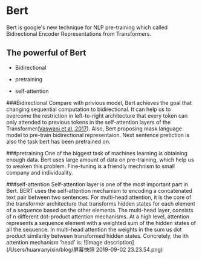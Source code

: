 # Bert

Bert is google's new technique for NLP pre-training which called Bidirectional Encoder Representations from Transformers. 

## The powerful of Bert
- Bidirectional

- pretraining

- self-attention

###Bidirectional
Compare with privious model, Bert achieves the goal that changing sequential computation to bidirectional. It can help us to overcome the restriction in left-to-right architecture that every token can only attended to previous tokens in the self-attention layers of the Transformer([Vaswani et al.,2017](https://pdfs.semanticscholar.org/8656/df5ece8f482c717e8381cc114dee161f9a3f.pdf?_ga=2.91985625.233109167.1566939361-747780848.1566326833)). Also, Bert proposing mask language model to pre-train bidirectional representaion. Next sentence pretiction is also the task bert has been pretrained on.

###pretraining
One of the biggest task of machines learning is obtaining enough data. Bert uses large amount of data on pre-training, which help us to weaken this problem. Fine-tuning is a friendly mechnism to small company and individuality. 

###self-attention
Self-attention layer is one of the most important part in Bert. BERT uses the self-attention mechanism to encoding a concatenated text pair between two sentences. For multi-head attention, it is the core of the transformer architecture that transforms hidden states for each element of a sequence based on the other elements. The multi-head layer, consists of n different dot-product attention mechanisms. At a high level, attention represents a sequence element with a weighted sum of the hidden states of all the sequence. In multi-head attention the weights in the sum us dot product similarity between transformed hidden states. Concretely, the ith attention mechanism ‘head’ is:
![Image description](/Users/huanranyixin/blog/屏幕快照 2019-09-02 23.23.54.png)
